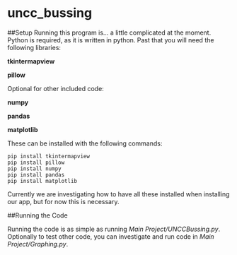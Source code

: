 # uncc_bussing
##Setup
Running this program is... a little complicated at the moment.
Python is required, as it is written in python.
Past that you will need the following libraries:

**tkintermapview**

**pillow**

Optional for other included code:

**numpy**

**pandas**

**matplotlib**

These can be installed with the following commands:

```
pip install tkintermapview
pip install pillow
pip install numpy
pip install pandas
pip install matplotlib
```

Currently we are investigating how to have all these installed when installing our app, but for now this is necessary.

##Running the Code

Running the code is as simple as running *Main Project/UNCCBussing.py*.
Optionally to test other code, you can investigate and run code in *Main Project/Graphing.py*.